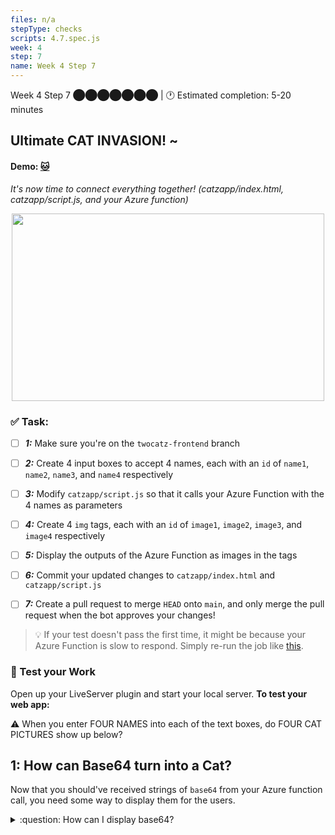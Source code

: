 ```yaml
---
files: n/a
stepType: checks
scripts: 4.7.spec.js
week: 4
step: 7
name: Week 4 Step 7
---
```


Week 4 Step 7 ⬤⬤⬤⬤⬤⬤⬤ | 🕐 Estimated completion: 5-20 minutes

## Ultimate CAT INVASION! ~
#### Demo: [🐱](https://week4step7.emilychen10.repl.co/)
*It's now time to connect everything together! (catzapp/index.html, catzapp/script.js, and your Azure function)*

<p align="center">
   <img src="https://user-images.githubusercontent.com/69332964/121592570-dd859380-ca08-11eb-8b27-ff6e5ee3008b.gif" width="500" height="300" />
</p>

### ✅  Task:
- [ ] ***1:*** Make sure you're on the `twocatz-frontend` branch
- [ ] ***2:*** Create 4 input boxes to accept 4 names, each with an `id` of `name1`, `name2`, `name3`, and `name4` respectively
- [ ] ***3:*** Modify `catzapp/script.js` so that it calls your Azure Function with the 4 names as parameters
- [ ] ***4:*** Create 4 `img` tags, each with an `id` of `image1`, `image2`, `image3`, and `image4` respectively
- [ ] ***5:*** Display the outputs of the Azure Function as images in the tags
- [ ] ***6:*** Commit your updated changes to `catzapp/index.html` and `catzapp/script.js`
- [ ] ***7:*** Create a pull request to merge `HEAD` onto `main`, and only merge the pull request when the bot approves your changes! 


> :bulb: If your test doesn't pass the first time, it might be because your Azure Function is slow to respond. Simply re-run the job like [this](https://github.com/bitprj/Intro-To-Serverless/blob/main/GETTING_STARTED.md#question-do-i-have-to-push-a-commit-to-run-a-check).

### 🚧 Test your Work
Open up your LiveServer plugin and start your local server. **To test your web app:**

⚠️ When you enter FOUR NAMES into each of the text boxes, do FOUR CAT PICTURES show up below?

## 1: How can Base64 turn into a Cat?
Now that you should've received strings of `base64` from your Azure function call, you need some way to display them for the users. 

<details>
<summary>:question: How can I display base64?</summary>
  </br>

1. Retrieve the base64 values from your API
2. Append `data:image/png;base64,` in front of the base64 data
3. Like you've done previously, modify the `src` attribute of the image tags and set it equal to the string you created in :two:

Read more [here](https://www.w3docs.com/snippets/html/how-to-display-base64-images-in-html.html)
  <br><br/>
</details>
